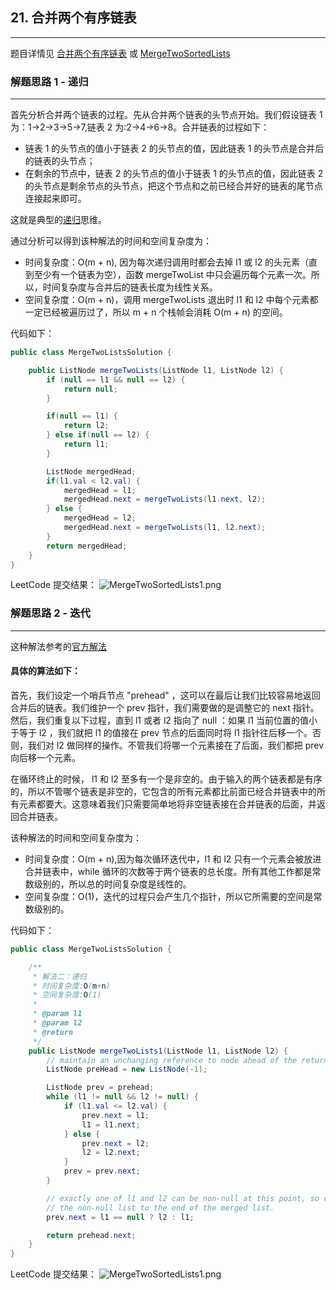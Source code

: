 ## 21. 合并两个有序链表

---

题目详情见 [合并两个有序链表](https://leetcode-cn.com/problems/merge-two-sorted-lists/) 或 [MergeTwoSortedLists](https://leetcode.com/problems/merge-two-sorted-lists/)

### 解题思路 1 - 递归
---
首先分析合并两个链表的过程。先从合并两个链表的头节点开始。我们假设链表 1 为：1->2->3->5->7,链表 2 为:2->4->6->8。合并链表的过程如下：

- 链表 1 的头节点的值小于链表 2 的头节点的值，因此链表 1 的头节点是合并后的链表的头节点；
- 在剩余的节点中，链表 2 的头节点的值小于链表 1 的头节点的值，因此链表 2 的头节点是剩余节点的头节点，把这个节点和之前已经合并好的链表的尾节点连接起来即可。

这就是典型的[递归](https://zh.wikipedia.org/zh-hans/%E9%80%92%E5%BD%92)思维。

通过分析可以得到该种解法的时间和空间复杂度为：

- 时间复杂度：O(m + n), 因为每次递归调用时都会去掉 l1 或 l2 的头元素（直到至少有一个链表为空），函数 mergeTwoList 中只会遍历每个元素一次。所以，时间复杂度与合并后的链表长度为线性关系。
- 空间复杂度：O(m + n)，调用 mergeTwoLists 退出时 l1 和 l2 中每个元素都一定已经被遍历过了，所以 m + n 个栈帧会消耗 O(m + n) 的空间。

代码如下：

```java
public class MergeTwoListsSolution {

    public ListNode mergeTwoLists(ListNode l1, ListNode l2) {
        if (null == l1 && null == l2) {
            return null;
        }

        if(null == l1) {
            return l2;
        } else if(null == l2) {
            return l1;
        }

        ListNode mergedHead;
        if(l1.val < l2.val) {
            mergedHead = l1;
            mergedHead.next = mergeTwoLists(l1.next, l2);
        } else {
            mergedHead = l2;
            mergedHead.next = mergeTwoLists(l1, l2.next);
        }
        return mergedHead;
    }
}
```
LeetCode 提交结果：
![MergeTwoSortedLists1.png](https://i.loli.net/2019/11/29/Nog64L3DKPSVure.png)

### 解题思路 2 - 迭代
---
这种解法参考的[官方解法](https://leetcode-cn.com/problems/merge-two-sorted-lists/solution/he-bing-liang-ge-you-xu-lian-biao-by-leetcode/)

#### 具体的算法如下：
首先，我们设定一个哨兵节点 "prehead" ，这可以在最后让我们比较容易地返回合并后的链表。我们维护一个 prev 指针，我们需要做的是调整它的 next 指针。然后，我们重复以下过程，直到 l1 或者 l2 指向了 null ：如果 l1 当前位置的值小于等于 l2 ，我们就把 l1 的值接在 prev 节点的后面同时将 l1 指针往后移一个。否则，我们对 l2 做同样的操作。不管我们将哪一个元素接在了后面，我们都把 prev 向后移一个元素。

在循环终止的时候， l1 和 l2 至多有一个是非空的。由于输入的两个链表都是有序的，所以不管哪个链表是非空的，它包含的所有元素都比前面已经合并链表中的所有元素都要大。这意味着我们只需要简单地将非空链表接在合并链表的后面，并返回合并链表。


该种解法的时间和空间复杂度为：

- 时间复杂度：O(m + n),因为每次循环迭代中，l1 和 l2 只有一个元素会被放进合并链表中，while 循环的次数等于两个链表的总长度。所有其他工作都是常数级别的，所以总的时间复杂度是线性的。
- 空间复杂度：O(1)，迭代的过程只会产生几个指针，所以它所需要的空间是常数级别的。

代码如下：

```java
public class MergeTwoListsSolution {

    /**
     * 解法二：递归
     * 时间复杂度:O(m+n)
     * 空间复杂度:O(1)
     *
     * @param l1
     * @param l2
     * @return
     */
    public ListNode mergeTwoLists1(ListNode l1, ListNode l2) {
        // maintain an unchanging reference to node ahead of the return node.
        ListNode preHead = new ListNode(-1);

        ListNode prev = prehead;
        while (l1 != null && l2 != null) {
            if (l1.val <= l2.val) {
                prev.next = l1;
                l1 = l1.next;
            } else {
                prev.next = l2;
                l2 = l2.next;
            }
            prev = prev.next;
        }

        // exactly one of l1 and l2 can be non-null at this point, so connect
        // the non-null list to the end of the merged list.
        prev.next = l1 == null ? l2 : l1;

        return prehead.next;
    }
}
```
LeetCode 提交结果：
![MergeTwoSortedLists1.png](https://i.loli.net/2019/11/29/Nog64L3DKPSVure.png)

